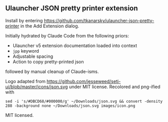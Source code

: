 ## Ulauncher JSON pretty printer extension

Install by entering https://github.com/tkanarsky/ulauncher-json-pretty-printer in the Add Extension dialog.

Initially hydrated by Claude Code from the following priors:
- Ulauncher v5 extension documentation loaded into context
- `jpp` keyword
- Adjustable spacing
- Action to copy pretty-printed json

followed by manual cleanup of Claude-isms.

Logo adapted from https://github.com/jesseweed/seti-ui/blob/master/icons/json.svg under MIT license.
Recolored and png-ified with 
```
sed -i 's/#DBCD68/#000000/g' ~/Downloads/json.svg && convert -density 288 -background none ~/Downloads/json.svg images/icon.png
```

MIT licensed.
